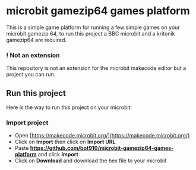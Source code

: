 # microbit gamezip64 games platform
This is a simple game platform for running a few simple games on your microbit gamezip 64, to run this project a BBC microbit and a kritonik gamezip64 are required.

### ! Not an extension

This repository is not an extension for the microbit makecode editor but a project you can run.

## Run this project 

Here is the way to run this project on your microbit:

### Import project

* Open [https://makecode.microbit.org/](https://makecode.microbit.org/)
* Click on **Import** then click on **Import URL**
* Paste **https://github.com/bot910/microbit-gamezip64-games-platform** and click **Import**
* Click on **Download** and download the hex file to your microbit
